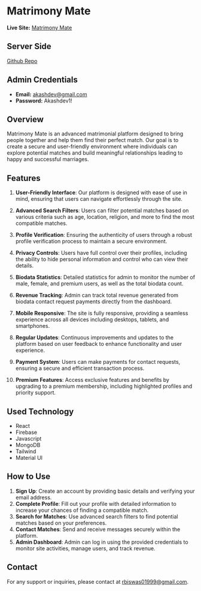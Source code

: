 # Matrimony Mate

**Live Site:** [Matrimony Mate](https://matrimony-mate.web.app/)

## Server Side
[Github Repo](https://github.com/Rakesh01999/matrimony-server)

## Admin Credentials

- **Email:** akashdev@gmail.com
- **Password:** Akashdev1!

## Overview

Matrimony Mate is an advanced matrimonial platform designed to bring people together and help them find their perfect match. Our goal is to create a secure and user-friendly environment where individuals can explore potential matches and build meaningful relationships leading to happy and successful marriages.

## Features

1. **User-Friendly Interface**: Our platform is designed with ease of use in mind, ensuring that users can navigate effortlessly through the site.
   
2. **Advanced Search Filters**: Users can filter potential matches based on various criteria such as age, location, religion, and more to find the most compatible matches.
   
3. **Profile Verification**: Ensuring the authenticity of users through a robust profile verification process to maintain a secure environment.
   
4. **Privacy Controls**: Users have full control over their profiles, including the ability to hide personal information and control who can view their details.
   
5. **Biodata Statistics**: Detailed statistics for admin to monitor the number of male, female, and premium users, as well as the total biodata count.
   
6. **Revenue Tracking**: Admin can track total revenue generated from biodata contact request payments directly from the dashboard.
   
7. **Mobile Responsive**: The site is fully responsive, providing a seamless experience across all devices including desktops, tablets, and smartphones.
   
8. **Regular Updates**: Continuous improvements and updates to the platform based on user feedback to enhance functionality and user experience.
   
9. **Payment System**: Users can make payments for contact requests, ensuring a secure and efficient transaction process.

10. **Premium Features**: Access exclusive features and benefits by upgrading to a premium membership, including highlighted profiles and priority support.

## Used Technology
* React
* Firebase
* Javascript
* MongoDB
* Tailwind
* Material UI

## How to Use

1. **Sign Up**: Create an account by providing basic details and verifying your email address.
2. **Complete Profile**: Fill out your profile with detailed information to increase your chances of finding a compatible match.
3. **Search for Matches**: Use advanced search filters to find potential matches based on your preferences.
4. **Contact Matches**: Send and receive messages securely within the platform.
5. **Admin Dashboard**: Admin can log in using the provided credentials to monitor site activities, manage users, and track revenue.

## Contact

For any support or inquiries, please contact at rbiswas01999@gmail.com.

